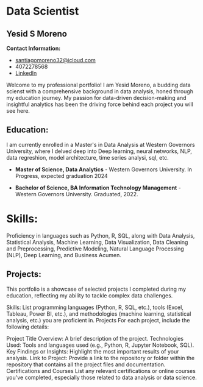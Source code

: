 # Data Scientist

## Yesid S Moreno

**Contact Information:** 

- santiagomoreno32@icloud.com  
- 4072278568 
- [LinkedIn](https://www.linkedin.com/in/yesid-moreno-883bb3181/)
  
Welcome to my professional portfolio! I am Yesid Moreno, a budding data scienst with a comprehensive background in data analysis, honed through my education journey. My passion for data-driven decision-making and insightful analytics has been the driving force behind each project you will see here.

## Education:

I am currently enrolled in a  Master's in Data Analysis at Western Governors University, where I delved deep into Deep learning, neural networks, NLP, data regreshion, model architecture, time series analysi, sql, etc. 

-  **Master of Science, Data Analytics** - Western Governors University. In Progress, expected graduation 2024

-  **Bachelor of Science, BA Information Technology Management** - Western Governors University. Graduated, 2022.

  
# Skills:

Proficiency in languages such as Python, R, SQL, along with Data Analysis, Statistical Analysis, Machine Learning, Data Visualization, Data Cleaning and Preprocessing, Predictive Modeling, Natural Language Processing (NLP), Deep Learning, and Business Acumen.


## Projects:

This portfolio is a showcase of selected projects I completed during my education, reflecting my ability to tackle complex data challenges.


Skills: List programming languages (Python, R, SQL, etc.), tools (Excel, Tableau, Power BI, etc.), and methodologies (machine learning, statistical analysis, etc.) you are proficient in.
Projects
For each project, include the following details:

Project Title
Overview: A brief description of the project.
Technologies Used: Tools and languages used (e.g., Python, R, Jupyter Notebook, SQL).
Key Findings or Insights: Highlight the most important results of your analysis.
Link to Project: Provide a link to the repository or folder within the repository that contains all the project files and documentation.
Certifications and Courses
List any relevant certifications or online courses you've completed, especially those related to data analysis or data science.
